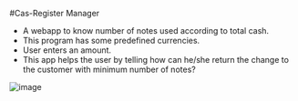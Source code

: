 #Cas-Register Manager

- A webapp to know number of notes used according to total cash.
- This program has some predefined currencies.
- User enters an amount.
- This app helps the user by telling how can he/she return the change to the customer with minimum number of notes?



![image](https://user-images.githubusercontent.com/90144196/191044747-fdec13ec-fd6d-41fe-9d2e-f80d2f90483e.png)
